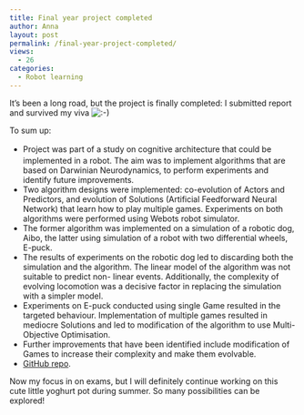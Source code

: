 ```yaml
---
title: Final year project completed
author: Anna
layout: post
permalink: /final-year-project-completed/
views:
  - 26
categories:
  - Robot learning
---
```

It&#8217;s been a long road, but the project is finally completed: I submitted report and survived my viva <img src="http://annapawlicka.com/wp-includes/images/smilies/icon_smile.gif" alt=":-)" class="wp-smiley" />

To sum up:

  * <span style="line-height: 1.6;">Project was part of a study on cognitive architecture that could be implemented in a robot. The aim was to implement algorithms that are based on Darwinian Neurodynamics, to perform experiments and identify future improvements.</span>
  * Two algorithm designs were implemented: co-evolution of Actors and Predictors, and evolution of Solutions (Artificial Feedforward Neural Network) that learn how to play multiple games. Experiments on both algorithms were performed using Webots robot simulator.
  * The former algorithm was implemented on a simulation of a robotic dog, Aibo, the latter using simulation of a robot with two differential wheels, E-puck.
  * The results of experiments on the robotic dog led to discarding both the simulation and the algorithm. The linear model of the algorithm was not suitable to predict non- linear events. Additionally, the complexity of evolving locomotion was a decisive factor in replacing the simulation with a simpler model.
  * Experiments on E-puck conducted using single Game resulted in the targeted behaviour. Implementation of multiple games resulted in mediocre Solutions and led to modification of the algorithm to use Multi-Objective Optimisation.
  * Further improvements that have been identified include modification of Games to increase their complexity and make them evolvable.
  * [GitHub repo][1].

Now my focus in on exams, but I will definitely continue working on this cute little yoghurt pot during summer. So many possibilities can be explored!

&nbsp;

 [1]: https://github.com/apawlicka/darwinian-epuck